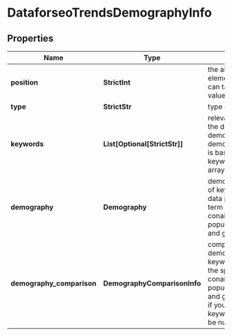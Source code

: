 # DataforseoTrendsDemographyInfo


## Properties

| Name | Type | Description | Notes |
|------------ | ------------- | ------------- | -------------|
**position** | **StrictInt** | the alignment of the element<br>can take the following values: 1, 2, 3, 4, etc. |[optional]|
**type** | **StrictStr** | type of element |[optional]|
**keywords** | **List[Optional[StrictStr]]** | relevant keywords<br>the data included in the demography and demography_comparison is based on the keywords listed in this array |[optional]|
**demography** | **Demography** | demographic breakdown of keyword popularity data per each specified term<br>conains keyword popularity data by age and gender |[optional]|
**demography_comparison** | **DemographyComparisonInfo** | comparison of demographic data on keyword popularity for the specified parameters<br>conains keyword popularity data by age and gender<br>if you specified a single keyword, the value will be null |[optional]|